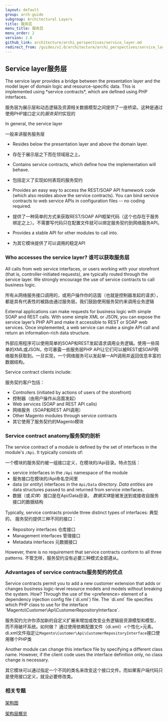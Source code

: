 ```yaml
---
layout: default
group: arch-guide
subgroup: Architectural Layers
title: 服务层
menu_title: 服务层
menu_order: 2
version: 2.0
github_link: architecture/archi_perspectives/service_layer.md
redirect_from: /guides/v1.0/architecture/archi_perspectives/service_layer.html
---
```


<h2>Service layer服务层</h2>
The service layer provides a bridge between the presentation layer and the model layer of domain logic and resource-specific data. This is implemented using *service contracts*, which are defined using PHP interfaces.

服务层为展示层和动态逻辑及资源相关数据模型之间提供了一座桥梁。这种是通过使用PHP接口定义的*服务契约*实现的

In general, the service layer

一般来讲服务服务层

* Resides below the presentation layer and above the domain layer.

* 存在于展示层之下而在领域层之上。

* Contains service contracts, which define how the implementation will behave.  

* 包括定义了实现如何表现的服务契约

* Provides an easy way to access the REST/SOAP API framework code (which also resides above the service contracts). You can bind service contracts to web service APIs in configuration files -- no coding required.

* 提供了一种简单的方式来获取REST/SOAP API框架代码（这个也存在于服务绑定之上）。不需要写代码只在配置文件就可以绑定服务契约到网络服务API。

* Provides a stable API for other modules to call into.

* 为其它模块提供了可以调用的稳定API



<h3>Who accesses the service layer? 谁可以获取服务层</h3>

All calls from web service interfaces, or users working with your storefront (that is, controller-initiated requests), are typically routed through the service layer. We strongly encourage the use of service contracts to call business logic.

所有从网络服务接口调用的，或用户操作你的店面（也就是控制器发起的请求），都是具有代表性的被路由通过服务层。我们鼓励使用服务契约来调用业务逻辑

External applications can make requests for business logic with simple SOAP and REST calls. With some simple XML or JSON, you can expose the service layer’s PHP API and make it accessible to REST or SOAP web services. Once implemented, a web service can make a single API call and return an information-rich data structure.

外部应用程序可以使用简单的SOAP和REST发起请求调用业务逻辑。使用一些简单的XML或JSON，你可暴露一些服务层PHP API让它们可以被REST或SOAP网络服务获取到。一旦实现，一个网络服务可以发起单一API调用并返回信息丰富的数据结构。

Service contract clients include:

服务契约客户包括：

* Controllers (initiated by actions of users of the storefront)
* 控制器（由用户操作从店面发起）
* Web services (SOAP and REST API calls)
* 网络服务（SOAP和REST API调用）
* Other Magento modules through service contracts
* 其它使用了服务契约的Magento模块

<h3>Service contract anatomy服务契约剖析</h3>

The service contract of a module is defined by the set of interfaces in the module's `/Api`. It typically consists of:

一个模块的服务契约被一组接口定义，在模块的/Api目录。特点包括：

* service interfaces in the `/Api` namespace of the module
* 服务接口在模块的/Api命名空间里
* data (or *entity*) interfaces in the `Api/Data` directory. *Data entities* are data structures passed to and returned from service interfaces.
* 数据（或*实体*）接口是在Api/Data目录。 *数据实体*是被发送到或接收自服务接口的数据结构


Typically, service contracts provide three distinct types of interfaces:
典型的， 服务契约提供三种不同的接口：

* Repository interfaces 仓库接口
* Management interfaces 管理接口
* Metadata interfaces 元数据接口

However, there is no requirement that service contracts conform to all three patterns.
不管怎样，服务契约没有必要三种模式全部遵从。

<h3>Advantages of service contracts服务契约的优点</h3>
Service contracts permit you to add a new customer extension that adds or changes business logic-level resource models and models without breaking the system. How? Through the use of the &lt;preference&gt; element of a dependency injection config file (`di.xml`) file. The `di.xml` file specifies which PHP class to use for the interface `Magento\Customer\Api\CustomerRepositoryInterface`.

服务契约允许你添加新的自定义扩展来增加或改变业务逻辑层资源模型和模型， 而不用破坏系统。如何做？ 通过使用依赖配置文件（di.xml）&lt;个性化&gt;元素。 di.xml文件指定让`Magento\Customer\Api\CustomerRepositoryInterface`接口使用哪个PHP类

Another module can change this interface file by specifying a different class name. However, if the client code uses the interface definition only, no class change is necessary.

其它模块可以通过指定一个不同的类名来改变这个接口文件。而如果客户端代码只是使用接口定义，就没必要修改类。

<h3 id="related">相关专题</h3>

<a href="{{page.baseurl}}architecture/archi_perspectives/arch_diagrams.html">架构图</a>

<a href="{{page.baseurl}}architecture/archi_perspectives/ALayers_intro.html">架构层概览</a>
